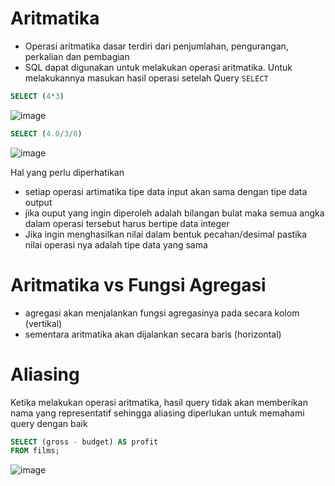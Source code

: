 # Aritmatika

- Operasi aritmatika dasar terdiri dari penjumlahan, pengurangan, perkalian dan pembagian
- SQL dapat digunakan untuk melakukan operasi aritmatika. Untuk melakukannya masukan hasil operasi setelah Query `SELECT`

```SQL
SELECT (4*3)
```
![image](https://github.com/akmalhsn/SQL/assets/149208628/a18c2205-c229-4cc7-88da-2a150e034708)

```SQL
SELECT (4.0/3/0)
```
![image](https://github.com/akmalhsn/SQL/assets/149208628/edb5ad77-4996-4538-a627-29d85b98d3aa)

Hal yang perlu diperhatikan
- setiap operasi artimatika tipe data input akan sama dengan tipe data output
- jika ouput yang ingin diperoleh adalah bilangan bulat maka semua angka dalam operasi tersebut harus bertipe data integer
- Jika ingin menghasilkan nilai dalam bentuk pecahan/desimal pastika nilai operasi nya adalah tipe data yang sama

# Aritmatika vs Fungsi Agregasi

- agregasi akan menjalankan fungsi agregasinya pada secara kolom (vertikal)
- sementara aritmatika akan dijalankan secara baris (horizontal)

# Aliasing 

Ketika melakukan operasi aritmatika, hasil query tidak akan memberikan nama yang representatif sehingga aliasing diperlukan untuk memahami query dengan baik

```SQL
SELECT (gross - budget) AS profit
FROM films;
```

![image](https://github.com/akmalhsn/SQL/assets/149208628/94f4598d-8820-457d-b8d2-8373d25d29df)



